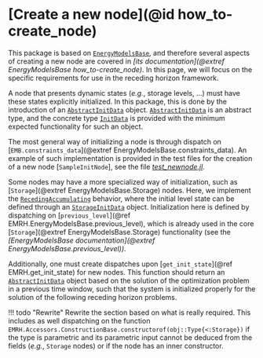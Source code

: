 # [Create a new node](@id how_to-create_node)

This package is based on [`EnergyModelsBase`](https://github.com/EnergyModelsX/EnergyModelsBase.jl), and therefore several aspects of creating a new node are covered in *[its documentation](@extref EnergyModelsBase how_to-create_node)*.
In this page, we will focus on the specific requirements for use in the receding horizon framework.

A node that presents dynamic states (*e.g.*, storage levels, ...) must have these states explicitly initialized.
In this package, this is done by the introduction of an [`AbstractInitData`](@ref) object.
[`AbstractInitData`](@ref) is an abstract type, and the concrete type [`InitData`](@ref) is provided with the minimum expected functionality for such an object.

The most general way of initializing a node is through dispatch on [`EMB.constraints_data`](@extref EnergyModelsBase.constraints_data).
An example of such implementation is provided in the test files for the creation of a new node [`SampleInitNode`], see the file *[test_newnode.jl](https://gitlab.sintef.no/idesignres/wp-2/energymodelsrechorizon.jl/-/tree/main/test/test_newnode.jl)*.

Some nodes may have a more specialized way of initialization, such as [`Storage`](@extref EnergyModelsBase.Storage) nodes.
Here, we implement the [`RecedingAccumulating`](@ref) behavior, where the initial level state can be defined through an [`StorageInitData`](@ref) object.
Initialization here is defined by dispatching on [`previous_level`](@ref EMRH.EnergyModelsBase.previous_level), which is already used in the core [`Storage`](@extref EnergyModelsBase.Storage) functionality (see the *[EnergyModelsBase documentation](@extref EnergyModelsBase.previous_level))*.

Additionally, one must create dispatches upon [`get_init_state`](@ref EMRH.get_init_state) for new nodes.
This function should return an [`AbstractInitData`](@ref) object based on the solution of the optimization problem in a previous time window, such that the system is initialized properly for the solution of the following receding horizon problems.

!!! todo "Rewrite"
    Rewrite the section based on what is really required.
    This includes as well dispatching on the function `EMRH.Accessors.ConstructionBase.constructorof(obj::Type{<:Storage})` if the type is parametric and its parametric input cannot be deduced from the fields (*e.g.*, `Storage` nodes) or if the node has an inner constructor.
